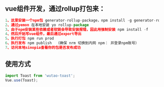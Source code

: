 ## vue组件开发，通过rollup打包来：

```javascript
1、这里安装一个npm包 generator-rollup-package，npm install -g generator-rollup-package
2、通过yemon 在本地安装 yo rollup-package
3、由于npm安装某些依赖或者软链会导致安装报错，因此用强制安装 npm install -f
4、然后开始写vue组件，最后通过export导出
5、执行打包 npm run prod
6、执行发布 npm publish 	（确保 nrm 切换到内网 npm： 并登录npm账号）
7、访问本地sinopia查看你的包是否发布成功
```


## 使用方式

```javascript
import Toast from 'wutao-toast';
Vue.use(Toast);
  
```

